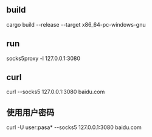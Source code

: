 ## build
cargo build --release --target x86_64-pc-windows-gnu

## run
socks5proxy -l 127.0.0.1:3080

## curl
curl --socks5 127.0.0.1:3080 baidu.com

## 使用用户密码
curl -U user:pasa* --socks5 127.0.0.1:3080 baidu.com
 